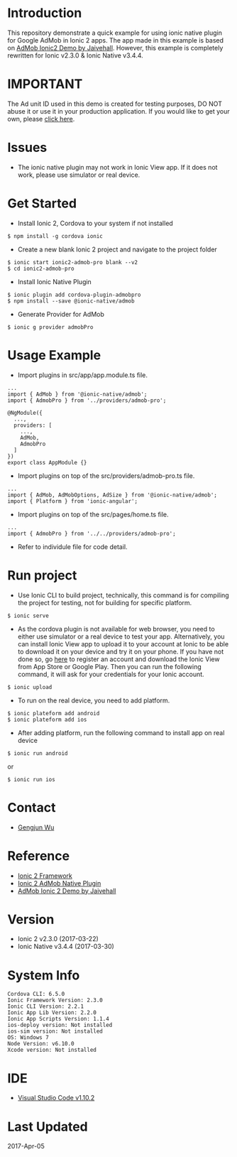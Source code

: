 # Introduction #
This repository demonstrate a quick example for using ionic native plugin for Google AdMob in Ionic 2 apps. The app made in this example is based on [AdMob Ionic2 Demo by Jaivehall](https://github.com/jaivehall/admob-ionic2-demo). However, this example is completely rewritten for Ionic v2.3.0 & Ionic Native v3.4.4.

# IMPORTANT #
The Ad unit ID used in this demo is created for testing purposes, DO NOT abuse it or use it in your production application. If you would like to get your own, please [click here](https://apps.admob.com).

# Issues #
* The ionic native plugin may not work in Ionic View app. If it does not work, please use simulator or real device.

# Get Started #

* Install Ionic 2, Cordova to your system if not installed
```
$ npm install -g cordova ionic
```

* Create a new blank Ionic 2 project and navigate to the project folder
```
$ ionic start ionic2-admob-pro blank --v2
$ cd ionic2-admob-pro
```

* Install Ionic Native Plugin
```
$ ionic plugin add cordova-plugin-admobpro
$ npm install --save @ionic-native/admob
```

* Generate Provider for AdMob
```
$ ionic g provider admobPro
```

# Usage Example #
* Import plugins in src/app/app.module.ts file.
```
...
import { AdMob } from '@ionic-native/admob';
import { AdmobPro } from '../providers/admob-pro';

@NgModule({
  ...,
  providers: [
    ...,
    AdMob,
    AdmobPro
  ]
})
export class AppModule {}
```

* Import plugins on top of the src/providers/admob-pro.ts file.
```
...
import { AdMob, AdMobOptions, AdSize } from '@ionic-native/admob';
import { Platform } from 'ionic-angular';
```

* Import plugins on top of the src/pages/home.ts file.
```
...
import { AdmobPro } from '../../providers/admob-pro';
```

* Refer to individule file for code detail.

# Run project #
* Use Ionic CLI to build project, technically, this command is for compiling the project for testing, not for building for specific platform.
```
$ ionic serve
```

* As the cordova plugin is not available for web browser, you need to either use simulator or a real device to test your app. Alternatively, you can install Ionic View app to upload it to your account at Ionic to be able to download it on your device and try it on your phone. If you have not done so, go [here](https://apps.ionic.io/signup) to register an account and download the Ionic View from App Store or Google Play. Then you can run the following command, it will ask for your credentials for your Ionic account.
```
$ ionic upload
```

* To run on the real device, you need to add platform.
```
$ ionic plateform add android
$ ionic plateform add ios
```

* After adding platform, run the following command to install app on real device
```
$ ionic run android
```
or
```
$ ionic run ios
```

# Contact #
* [Gengjun Wu](https://www.bitmix.nz/)

# Reference #
* [Ionic 2 Framework](https://ionicframework.com/)
* [Ionic 2 AdMob Native Plugin](http://ionicframework.com/docs/native/admob/)
* [AdMob Ionic 2 Demo by Jaivehall](https://github.com/jaivehall/admob-ionic2-demo)

# Version #
* Ionic 2 v2.3.0 (2017-03-22)
* Ionic Native v3.4.4 (2017-03-30)

# System Info #
```
Cordova CLI: 6.5.0
Ionic Framework Version: 2.3.0
Ionic CLI Version: 2.2.1
Ionic App Lib Version: 2.2.0
Ionic App Scripts Version: 1.1.4
ios-deploy version: Not installed
ios-sim version: Not installed
OS: Windows 7
Node Version: v6.10.0
Xcode version: Not installed
```

# IDE #
* [Visual Studio Code v1.10.2](https://code.visualstudio.com/)

# Last Updated #
2017-Apr-05